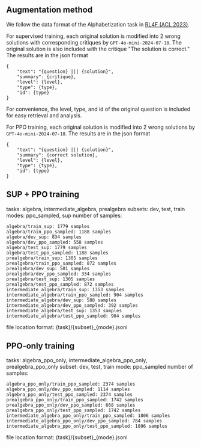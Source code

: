 ## Augmentation method

We follow the data format of the Alphabetization task in 
[RL4F (ACL 2023)](https://aclanthology.org/2023.acl-long.427/).

For supervised training, each original solution is modified into 
2 wrong solutions with corresponding critiques by `GPT-4o-mini-2024-07-18`. 
The original solution is also included with the critique "The solution is correct."
The results are in the json format
```
{
    "text": "{question} ||| {solution}",
    "summary": {critique},
    "level": {level},
    "type": {type},
    "id": {type}
}
```
For convenience, the level, type, and id of the original question is included for 
easy retrieval and analysis.

For PPO training, each original solution is modified into 2 wrong solutions by
`GPT-4o-mini-2024-07-18`. The results are in the json format
```
{
    "text": "{question} ||| {solution}",
    "summary": {correct solution},
    "level": {level},
    "type": {type},
    "id": {type}
}
```


## SUP + PPO training

tasks: algebra, intermediate_algebra, prealgebra
subsets: dev, test, train
modes: ppo_sampled, sup
number of samples:
```
algebra/train_sup: 1779 samples
algebra/train_ppo_sampled: 1188 samples
algebra/dev_sup: 834 samples
algebra/dev_ppo_sampled: 558 samples
algebra/test_sup: 1779 samples
algebra/test_ppo_sampled: 1188 samples
prealgebra/train_sup: 1305 samples
prealgebra/train_ppo_sampled: 872 samples
prealgebra/dev_sup: 501 samples
prealgebra/dev_ppo_sampled: 334 samples
prealgebra/test_sup: 1305 samples
prealgebra/test_ppo_sampled: 872 samples
intermediate_algebra/train_sup: 1353 samples
intermediate_algebra/train_ppo_sampled: 904 samples
intermediate_algebra/dev_sup: 588 samples
intermediate_algebra/dev_ppo_sampled: 392 samples
intermediate_algebra/test_sup: 1353 samples
intermediate_algebra/test_ppo_sampled: 904 samples
```

file location format: {task}/{subset}_{mode}.jsonl

## PPO-only training

tasks: algebra_ppo_only, intermediate_algebra_ppo_only, prealgebra_ppo_only
subset: dev, test, train
mode: ppo_sampled
number of samples:
```
algebra_ppo_only/train_ppo_sampled: 2374 samples
algebra_ppo_only/dev_ppo_sampled: 1114 samples
algebra_ppo_only/test_ppo_sampled: 2374 samples
prealgebra_ppo_only/train_ppo_sampled: 1742 samples
prealgebra_ppo_only/dev_ppo_sampled: 668 samples
prealgebra_ppo_only/test_ppo_sampled: 1742 samples
intermediate_algebra_ppo_only/train_ppo_sampled: 1806 samples
intermediate_algebra_ppo_only/dev_ppo_sampled: 784 samples
intermediate_algebra_ppo_only/test_ppo_sampled: 1806 samples
```

file location format: {task}/{subset}_{mode}.jsonl